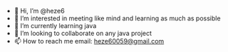 - 👋 Hi, I’m @heze6
- 👀 I’m interested in meeting like mind and learning as much as possible 
- 🌱 I’m currently learning java 
- 💞️ I’m looking to collaborate on any java project 
- 📫 How to reach me email: heze60059@gmail.com

<!---
heze6/heze6 is a ✨ special ✨ repository because its `README.md` (this file) appears on your GitHub profile.
You can click the Preview link to take a look at your changes.
--->
